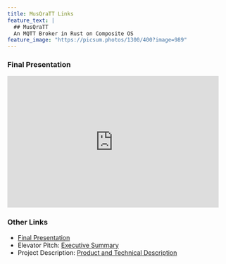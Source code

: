 ```yaml
---
title: MusQraTT Links
feature_text: |
  ## MusQraTT
  An MQTT Broker in Rust on Composite OS
feature_image: "https://picsum.photos/1300/400?image=989"
---
```


### Final Presentation
<iframe src="https://docs.google.com/presentation/d/e/2PACX-1vSUXPxlw0WjcaGR9fwVcnQBCI5H3sSjBtzEisG6meQX8eozwC5dtp3a1stUqmsNj1ihqEDRZ39uPMzF/embed?start=true&loop=false&delayms=3000" frameborder="0" width="480" height="299" allowfullscreen="true" mozallowfullscreen="true" webkitallowfullscreen="true"></iframe>
<!-- width="600" height="300" -->

### Other Links
* [Final Presentation](https://github.com/amohammed6/musqratt/blob/main/docs/FinalPresentation.pdf)
* Elevator Pitch: [Executive Summary](https://github.com/amohammed6/musqratt/files/10239510/Elevator.Pitch.Executive.Summary-2.pdf)
* Project Description: [Product and Technical Description]([/docs/Writing%203.pdf](docs/Writing%203.pdf))
